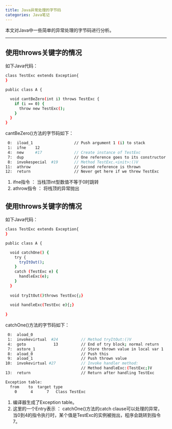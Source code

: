 ```yaml
---
title: Java异常处理的字节码
categories: Java笔记
---
```


本文对Java中一些简单的异常处理的字节码进行分析。

<!--more-->

---
## 使用throws关键字的情况
如下Java代码：
```bash
class TestExc extends Exception{
}

public class A {

  void cantBeZero(int i) throws TestExc {
    if (i == 0) {
      throw new TestExc();
    }
  }
}
```
cantBeZero()方法的字节码如下：
```bash
 0:  iload_1                  // Push argument 1 (i) to stack
 1:  ifne    12
 4:  new     #17              // Create instance of TestExc
 7:  dup                      // One reference goes to its constructor
 8:  invokespecial  #19       // Method TestExc.<init>:()V
11:  athrow                   // Second reference is thrown
12:  return                   // Never get here if we threw TestExc
```
1. ifne指令 ： 当栈顶int型数值不等于0时跳转
2. athrow指令 ： 将栈顶的异常抛出



## 使用throws关键字的情况
如下Java代码：
```bash
class TestExc extends Exception{
}

public class A {

  void catchOne() {
    try {
      tryItOut();
    }
    catch (TestExc e) {
      handleExc(e);
    }
  }
	
  void tryItOut()throws TestExc{;}
  
  void handleExc(TestExc e){;}
	
}
```
catchOne()方法的字节码如下：
```bash
 0:  aload_0
 1:  invokevirtual  #24          // Method tryItOut:()V
 4:  goto            13          // End of try block; normal return
 7:  astore_1                    // Store thrown value in local var 1
 8:  aload_0                     // Push this
 9:  aload_1                     // Push thrown value
10:  invokevirtual #27           // Invoke handler method:
                                 // Method handleExc:(TestExc;)V
13:  return                      // Return after handling TestExc

Exception table:
  from    to  target type
    0      4      7   Class TestExc
```
1. 编译器生成了Exception table。
2. 这里的一个Entry表示 ： catchOne()方法的catch clause可以处理的异常，当0到4的指令执行时，某个值是TestExc的实例被抛出，程序会跳转到指令7。